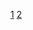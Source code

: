 [1](https://github.com/Talia2019/CS/blob/main/Network/LoadBalancing.md)
[2](https://github.com/Talia2019/CS/blob/main/Network/Blocking&NonBlocking.md)
